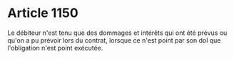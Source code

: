# Article 1150

Le débiteur n'est tenu que des dommages et intérêts qui ont été prévus ou qu'on a pu prévoir lors du contrat, lorsque ce n'est point par son dol que l'obligation n'est point exécutée.